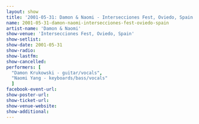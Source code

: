 ```yaml
---
layout: show
title: '2001-05-31: Damon & Naomi - Intersecciones Fest, Oviedo, Spain'
name: 2001-05-31-damon-naomi-intersecciones-fest-oviedo-spain
artist-name: 'Damon & Naomi'
show-venue: 'Intersecciones Fest, Oviedo, Spain'
show-setlist: 
show-date: 2001-05-31
show-radio: 
show-lastfm: 
show-cancelled: 
performers: [
  "Damon Krukowski - guitar/vocals",
  "Naomi Yang - keyboards/bass/vocals"
  ]
facebook-event-url: 
show-poster-url: 
show-ticket-url: 
show-venue-website: 
show-additional: 
---
```



